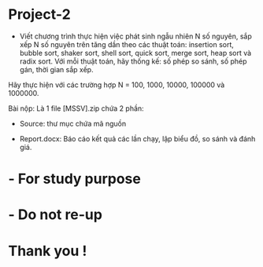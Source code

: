 # Project-2
- Viết chương trình thực hiện việc phát sinh ngẫu nhiên N số nguyên, sắp xếp N số nguyên trên tăng dần theo các thuật toán: insertion sort, bubble sort, shaker sort, shell sort, quick sort, merge sort, heap sort và radix sort. Với mỗi thuật toán, hãy thống kế: số phép so sánh, số phép gán, thời gian sắp xếp.

Hãy thực hiện với các trường hợp N = 100, 1000, 10000, 100000 và 1000000.

Bài nộp: Là 1 file [MSSV].zip chứa 2 phần:

   - Source: thư mục chứa mã nguồn

   - Report.docx: Báo cáo kết quả các lần chạy, lập biểu đồ, so sánh và đánh giá.


# - For study purpose
# - Do not re-up
# Thank you !
